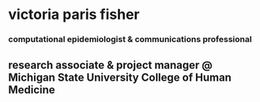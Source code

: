 # victoria paris fisher
### computational epidemiologist & communications professional
## research associate & project manager @ Michigan State University College of Human Medicine
